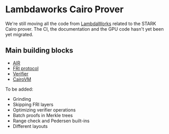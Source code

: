 # Lambdaworks Cairo Prover

We're still moving all the code from [LambdaWorks](https://github.com/lambdaclass/lambdaworks) related to the STARK Cairo prover. 
The CI, the documentation and the GPU code hasn't yet been yet migrated.

## Main building blocks

- [AIR](https://github.com/lambdaclass/lambdaworks_cairo_prover/tree/main/src/air)
- [FRI protocol](https://github.com/lambdaclass/lambdaworks_cairo_prover/tree/main/src/fri)
- [Verifier](https://github.com/lambdaclass/lambdaworks_cairo_prover/blob/main/src/verifier.rs)
- [CairoVM](https://github.com/lambdaclass/lambdaworks_cairo_prover/tree/main/src/cairo_vm)

To be added:
- Grinding
- Skipping FRI layers
- Optimizing verifier operations
- Batch proofs in Merkle trees
- Range check and Pedersen built-ins
- Different layouts
